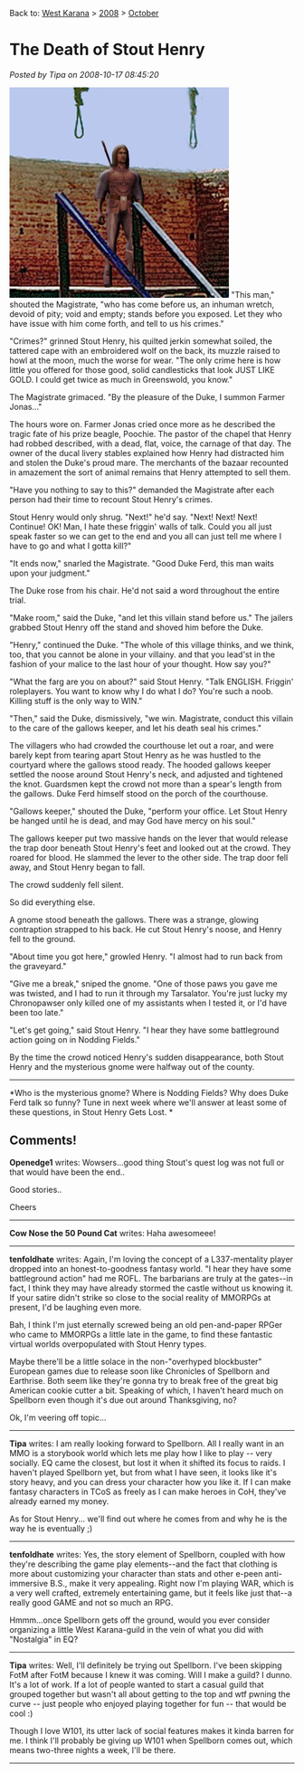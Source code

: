 Back to: [West Karana](/posts/westkarana.md) > [2008](/posts/2008/westkarana.md) > [October](./westkarana.md)
# The Death of Stout Henry

*Posted by Tipa on 2008-10-17 08:45:20*

![](../../../uploads/2008/10/gallows.jpg "gallows")
"This man," shouted the Magistrate, "who has come before us, an inhuman wretch, devoid of pity; void and empty; stands before you exposed. Let they who have issue with him come forth, and tell to us his crimes."

"Crimes?" grinned Stout Henry, his quilted jerkin somewhat soiled, the tattered cape with an embroidered wolf on the back, its muzzle raised to howl at the moon, much the worse for wear. "The only crime here is how little you offered for those good, solid candlesticks that look JUST LIKE GOLD. I could get twice as much in Greenswold, you know."

The Magistrate grimaced. "By the pleasure of the Duke, I summon Farmer Jonas..."

The hours wore on. Farmer Jonas cried once more as he described the tragic fate of his prize beagle, Poochie. The pastor of the chapel that Henry had robbed described, with a dead, flat, voice, the carnage of that day. The owner of the ducal livery stables explained how Henry had distracted him and stolen the Duke's proud mare. The merchants of the bazaar recounted in amazement the sort of animal remains that Henry attempted to sell them.

"Have you nothing to say to this?" demanded the Magistrate after each person had their time to recount Stout Henry's crimes.

Stout Henry would only shrug. "Next!" he'd say. "Next! Next! Next! Continue! OK! Man, I hate these friggin' walls of talk. Could you all just speak faster so we can get to the end and you all can just tell me where I have to go and what I gotta kill?"

"It ends now," snarled the Magistrate. "Good Duke Ferd, this man waits upon your judgment."

The Duke rose from his chair. He'd not said a word throughout the entire trial.

"Make room," said the Duke, "and let this villain stand before us." The jailers grabbed Stout Henry off the stand and shoved him before the Duke.

"Henry," continued the Duke. "The whole of this village thinks, and we think, too, that you cannot be alone in your villainy. and that you lead'st in the fashion of your malice to the last hour of your thought. How say you?"

"What the farg are you on about?" said Stout Henry. "Talk ENGLISH. Friggin' roleplayers. You want to know why I do what I do? You're such a noob. Killing stuff is the only way to WIN."

"Then," said the Duke, dismissively, "we win. Magistrate, conduct this villain to the care of the gallows keeper, and let his death seal his crimes."

The villagers who had crowded the courthouse let out a roar, and were barely kept from tearing apart Stout Henry as he was hustled to the courtyard where the gallows stood ready. The hooded gallows keeper settled the noose around Stout Henry's neck, and adjusted and tightened the knot. Guardsmen kept the crowd not more than a spear's length from the gallows. Duke Ferd himself stood on the porch of the courthouse.

"Gallows keeper," shouted the Duke, "perform your office. Let Stout Henry be hanged until he is dead, and may God have mercy on his soul."

The gallows keeper put two massive hands on the lever that would release the trap door beneath Stout Henry's feet and looked out at the crowd. They roared for blood. He slammed the lever to the other side. The trap door fell away, and Stout Henry began to fall.

The crowd suddenly fell silent.

So did everything else.

A gnome stood beneath the gallows. There was a strange, glowing contraption strapped to his back. He cut Stout Henry's noose, and Henry fell to the ground.

"About time you got here," growled Henry. "I almost had to run back from the graveyard."

"Give me a break," sniped the gnome. "One of those paws you gave me was twisted, and I had to run it through my Tarsalator. You're just lucky my Chronopawser only killed one of my assistants when I tested it, or I'd have been too late."

"Let's get going," said Stout Henry. "I hear they have some battleground action going on in Nodding Fields."

By the time the crowd noticed Henry's sudden disappearance, both Stout Henry and the mysterious gnome were halfway out of the county.

---

*Who is the mysterious gnome? Where is Nodding Fields? Why does Duke Ferd talk so funny? Tune in next week where we'll answer at least some of these questions, in Stout Henry Gets Lost.
*
## Comments!

**Openedge1** writes: Wowsers...good thing Stout's quest log was not full or that would have been the end..

Good stories..

Cheers

---

**Cow Nose the 50 Pound Cat** writes: Haha awesomeee!

---

**tenfoldhate** writes: Again, I'm loving the concept of a L337-mentality player dropped into an honest-to-goodness fantasy world. "I hear they have some battleground action" had me ROFL. The barbarians are truly at the gates--in fact, I think they may have already stormed the castle without us knowing it. If your satire didn't strike so close to the social reality of MMORPGs at present, I'd be laughing even more.

Bah, I think I'm just eternally screwed being an old pen-and-paper RPGer who came to MMORPGs a little late in the game, to find these fantastic virtual worlds overpopulated with Stout Henry types.

Maybe there'll be a little solace in the non-"overhyped blockbuster" European games due to release soon like Chronicles of Spellborn and Earthrise. Both seem like they're gonna try to break free of the great big American cookie cutter a bit. Speaking of which, I haven't heard much on Spellborn even though it's due out around Thanksgiving, no?

Ok, I'm veering off topic...

---

**Tipa** writes: I am really looking forward to Spellborn. All I really want in an MMO is a storybook world which lets me play how I like to play -- very socially. EQ came the closest, but lost it when it shifted its focus to raids. I haven't played Spellborn yet, but from what I have seen, it looks like it's story heavy, and you can dress your character how you like it. If I can make fantasy characters in TCoS as freely as I can make heroes in CoH, they've already earned my money.

As for Stout Henry... we'll find out where he comes from and why he is the way he is eventually ;)

---

**tenfoldhate** writes: Yes, the story element of Spellborn, coupled with how they're describing the game play elements--and the fact that clothing is more about customizing your character than stats and other e-peen anti-immersive B.S., make it very appealing. Right now I'm playing WAR, which is a very well crafted, extremely entertaining game, but it feels like just that--a really good GAME and not so much an RPG.

Hmmm...once Spellborn gets off the ground, would you ever consider organizing a little West Karana-guild in the vein of what you did with "Nostalgia" in EQ?

---

**Tipa** writes: Well, I'll definitely be trying out Spellborn. I've been skipping FotM after FotM because I knew it was coming. Will I make a guild? I dunno. It's a lot of work. If a lot of people wanted to start a casual guild that grouped together but wasn't all about getting to the top and wtf pwning the curve -- just people who enjoyed playing together for fun -- that would be cool :)

Though I love W101, its utter lack of social features makes it kinda barren for me. I think I'll probably be giving up W101 when Spellborn comes out, which means two-three nights a week, I'll be there.

---

